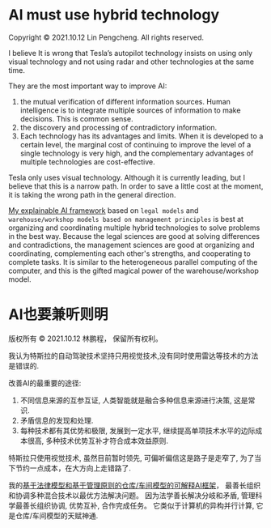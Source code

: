 # AI must use hybrid technology

Copyright © 2021.10.12 Lin Pengcheng. All rights reserved.

I believe It is wrong that Tesla’s autopilot technology insists on using only visual technology 
and not using radar and other technologies at the same time. 

They are the most important way to improve AI:
1. the mutual verification of different information sources. 
   Human intelligence is to integrate multiple sources of information to make decisions. 
   This is common sense.
2. the discovery and processing of contradictory information. 
3. Each technology has its advantages and limits.
   When it is developed to a certain level, 
   the marginal cost of continuing to improve the level of a single technology is very high, 
   and the complementary advantages of multiple technologies are cost-effective.

Tesla only uses visual technology. Although it is currently leading, 
but I believe that this is a narrow path. In order to save a little cost at the moment, 
it is taking the wrong path in the general direction.

[My explainable AI framework](https://github.com/linpengcheng/PurefunctionPipelineDataflow#The-unification-with-classic-AI-and-modern-AI-and-explainable-AI-technology) 
based on `legal models` and `warehouse/workshop models based on management principles` 
is best at organizing and coordinating multiple hybrid technologies to solve problems in the best way. 
Because the legal sciences are good at solving differences and contradictions, 
the management sciences are good at organizing and coordinating, 
complementing each other's strengths, and cooperating to complete tasks.
It is similar to the heterogeneous parallel computing of the computer, 
and this is the gifted magical power of the warehouse/workshop model.

# AI也要兼听则明

版权所有 © 2021.10.12 林鹏程， 保留所有权利。

我认为特斯拉的自动驾驶技术坚持只用视觉技术,没有同时使用雷达等技术的方法是错误的.

改善AI的最重要的途径:
1. 不同信息来源的互参互证, 人类智能就是融合多种信息来源进行决策, 这是常识.
2. 矛盾信息的发现和处理.
3. 每种技术都有其优势和极限, 发展到一定水平, 继续提高单项技术水平的边际成本很高, 多种技术优势互补才符合成本效益原则.

特斯拉只使用视觉技术, 虽然目前暂时领先, 可偏听偏信这是路子是走窄了, 为了当下节约一点成本，在大方向上走错路了.

我的[基于法律模型和基于管理原则的仓库/车间模型的可解释AI框架](https://github.com/linpengcheng/PurefunctionPipelineDataflow#The-unification-with-classic-AI-and-modern-AI-and-explainable-AI-technology)，
最善长组织和协调多种混合技术以最优方法解决问题。
因为法学善长解决分岐和矛盾, 管理科学最善长组织协调, 优势互补, 合作完成任务。
它类似于计算机的异构并行计算, 它是仓库/车间模型的天赋神通.
